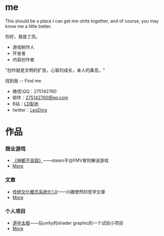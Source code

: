 # me
This should be a place I can get me-shits together, and of course, you may know me a little better.

你好，我是丁亮。
* 游戏制作人
* 开发者
* 内容创作者

"创作就是文明的扩张，心智的成长，亲人的鼻息。"

找到我 -- Find me
* 微信\QQ：275142760
* 邮件：275142760@qq.com
* B站：[LD犁地](https://space.bilibili.com/9321759)
* twitter：[LeoDing](https://twitter.com/LeoDing3)

# 作品
### 商业游戏
* [《神都不良探》](https://store.steampowered.com/app/1681970/_Underdog_Detective/)——steam平台FMV冒险解谜游戏
* [More](games/GameList.md)
### 文章
* [传统文化概念系统化1.0](https://www.bilibili.com/read/cv17282826)——兴趣使然的哲学文章
* [More]()
### 个人项目
* [道中太极](https://leo-ding.itch.io/taijiontheway)——玩unity的shader graphic的一个试验小项目
* [More]()
